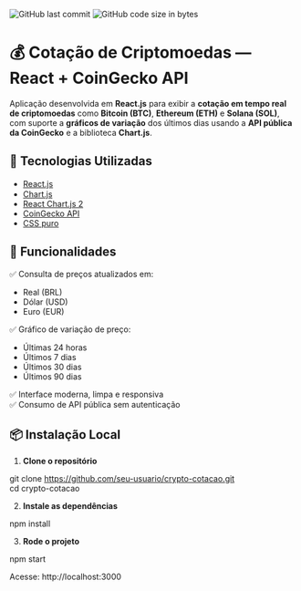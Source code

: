 ![GitHub last commit](https://img.shields.io/github/last-commit/etrusaek/crypto-cotacao-app)
![GitHub code size in bytes](https://img.shields.io/github/languages/code-size/etrusaek/crypto-cotacao-app)

# 💰 Cotação de Criptomoedas — React + CoinGecko API

Aplicação desenvolvida em **React.js** para exibir a **cotação em tempo real de criptomoedas** como **Bitcoin (BTC)**, **Ethereum (ETH)** e **Solana (SOL)**, com suporte a **gráficos de variação** dos últimos dias usando a **API pública da CoinGecko** e a biblioteca **Chart.js**.

## 🧠 Tecnologias Utilizadas

- [React.js](https://reactjs.org/) <img width="15px" height="15px" src="https://cdn.jsdelivr.net/gh/devicons/devicon@latest/icons/react/react-original.svg" />
- [Chart.js](https://www.chartjs.org/) <img width="15px" height="15px" src="https://cdn.jsdelivr.net/gh/devicons/devicon@latest/icons/chartjs/chartjs-original.svg" />
- [React Chart.js 2](https://react-chartjs-2.js.org/)
- [CoinGecko API](https://www.coingecko.com/en/api)
- <a href="#">CSS puro</a>

## 🚀 Funcionalidades

✅ Consulta de preços atualizados em:
- Real (BRL)
- Dólar (USD)
- Euro (EUR)

✅ Gráfico de variação de preço:
- Últimas 24 horas
- Últimos 7 dias
- Últimos 30 dias
- Últimos 90 dias

✅ Interface moderna, limpa e responsiva  
✅ Consumo de API pública sem autenticação  

## 📦 Instalação Local

1. **Clone o repositório**

git clone https://github.com/seu-usuario/crypto-cotacao.git <br>
cd crypto-cotacao

2. **Instale as dependências**

npm install

3. **Rode o projeto**

npm start

Acesse: http://localhost:3000

